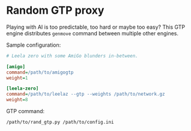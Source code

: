 # Random GTP proxy
Playing with AI is too predictable, too hard or maybe too easy?
This GTP engine distributes `genmove` command between multiple other engines.

Sample configuration:
```ini
# Leela zero with some AmiGo blunders in-between.

[amigo]
command=/path/to/amigogtp
weight=1

[leela-zero]
command=/path/to/leelaz --gtp --weights /path/to/network.gz
weight=8
```

GTP command:
```shell
/path/to/rand_gtp.py /path/to/config.ini
```
